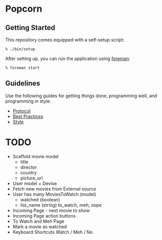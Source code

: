 Popcorn
=======

Getting Started
---------------

This repository comes equipped with a self-setup script:

    % ./bin/setup

After setting up, you can run the application using [foreman]:

    % foreman start

[foreman]: http://ddollar.github.io/foreman/

Guidelines
----------

Use the following guides for getting things done, programming well, and
programming in style.

* [Protocol](http://github.com/thoughtbot/guides/blob/master/protocol)
* [Best Practices](http://github.com/thoughtbot/guides/blob/master/best-practices)
* [Style](http://github.com/thoughtbot/guides/blob/master/style)


TODO
====

- Scaffold movie model
  - title
  - director
  - country
  - picture_url
- User model + Devise
- Fetch new movies from External source
- User has many MoviesToWatch (model)
  - watched (boolean)
  - list_name (string)  to_watch, meh, nope
- Incoming Page - next movie to show
- Incoming Page action buttons
- To Watch and Meh Page
- Mark a movie as watched
- Keyboard Shortcuts Watch / Meh / No